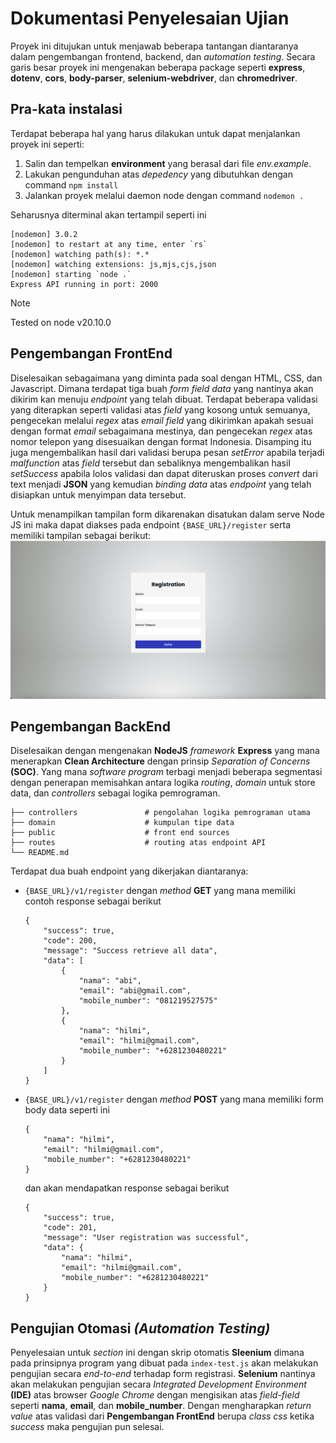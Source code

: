 # Dokumentasi Penyelesaian Ujian
Proyek ini ditujukan untuk menjawab beberapa tantangan diantaranya dalam pengembangan frontend, backend, dan *automation testing*. Secara garis besar proyek ini mengenakan beberapa package seperti **express**, **dotenv**, **cors**, **body-parser**, **selenium-webdriver**, dan **chromedriver**.

## Pra-kata instalasi
Terdapat beberapa hal yang harus dilakukan untuk dapat menjalankan proyek ini seperti: 
1. Salin dan tempelkan **environment**  yang berasal dari file *env.example*.
1. Lakukan pengunduhan atas *depedency* yang dibutuhkan dengan command ```npm install```
1. Jalankan proyek melalui daemon node dengan command ```nodemon .```

Seharusnya diterminal akan tertampil seperti ini 
```
[nodemon] 3.0.2
[nodemon] to restart at any time, enter `rs`
[nodemon] watching path(s): *.*
[nodemon] watching extensions: js,mjs,cjs,json
[nodemon] starting `node .`
Express API running in port: 2000
```
> [!NOTE]
> Tested on node v20.10.0



## Pengembangan FrontEnd
Diselesaikan sebagaimana yang diminta pada soal dengan HTML, CSS, dan Javascript. Dimana terdapat tiga buah *form field data* yang nantinya akan dikirim kan menuju *endpoint* yang telah dibuat. Terdapat beberapa validasi yang diterapkan seperti validasi atas *field* yang kosong untuk semuanya, pengecekan melalui *regex* atas *email field* yang dikirimkan apakah sesuai dengan format *email* sebagaimana mestinya, dan pengecekan *regex* atas nomor telepon yang disesuaikan dengan format Indonesia. Disamping itu juga mengembalikan hasil dari validasi berupa pesan *setError* apabila terjadi *malfunction* atas *field* tersebut dan sebaliknya mengembalikan hasil *setSuccess* apabila lolos validasi dan dapat diteruskan proses *convert* dari text menjadi **JSON** yang kemudian *binding data* atas *endpoint* yang telah disiapkan untuk menyimpan data tersebut. 

Untuk menampilkan tampilan form dikarenakan disatukan dalam serve Node JS ini maka dapat diakses pada endpoint ```{BASE_URL}/register``` serta memiliki tampilan sebagai berikut:
![tampilan form register](./public/assets/register-form.png)



## Pengembangan BackEnd
Diselesaikan dengan mengenakan **NodeJS** *framework* **Express** yang mana menerapkan **Clean Architecture** dengan prinsip *Separation of Concerns* **(SOC)**. Yang mana *software program* terbagi menjadi beberapa segmentasi dengan penerapan memisahkan antara logika *routing*, *domain* untuk store data, dan *controllers* sebagai logika pemrograman. 

    ├── controllers               # pengolahan logika pemrograman utama 
    ├── domain                    # kumpulan tipe data 
    ├── public                    # front end sources
    ├── routes                    # routing atas endpoint API
    └── README.md
Terdapat dua buah endpoint yang dikerjakan diantaranya:
- ```{BASE_URL}/v1/register``` dengan *method* **GET** yang mana memiliki contoh response sebagai berikut 
    ```
    {
        "success": true,
        "code": 200,
        "message": "Success retrieve all data",
        "data": [
            {
                "nama": "abi",
                "email": "abi@gmail.com",
                "mobile_number": "081219527575"
            },
            {
                "nama": "hilmi",
                "email": "hilmi@gmail.com",
                "mobile_number": "+6281230480221"
            }
        ]
    }
    ```

- ```{BASE_URL}/v1/register``` dengan *method* **POST** yang mana memiliki form body data seperti ini
    ```
    {
        "nama": "hilmi",
        "email": "hilmi@gmail.com",
        "mobile_number": "+6281230480221"
    }
    ```
    dan akan mendapatkan response sebagai berikut
    ```
    {
        "success": true,
        "code": 201,
        "message": "User registration was successful",
        "data": {
            "nama": "hilmi",
            "email": "hilmi@gmail.com",
            "mobile_number": "+6281230480221"
        }
    }
    ```


## Pengujian Otomasi *(Automation Testing)*
Penyelesaian untuk *section* ini dengan skrip otomatis **Sleenium** dimana pada prinsipnya program yang dibuat pada ```index-test.js``` akan melakukan pengujian secara *end-to-end* terhadap form registrasi. **Selenium** nantinya akan melakukan pengujian secara *Integrated Development Environment* **(IDE)** atas browser *Google Chrome* dengan mengisikan atas *field*-*field* seperti **nama**, **email**, dan **mobile_number**. Dengan mengharapkan *return value* atas validasi dari **Pengembangan FrontEnd** berupa *class css* ketika *success* maka pengujian pun selesai. 